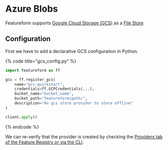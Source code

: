 # Azure Blobs

Featureform supports [Google Cloud Storage (GCS)](https://cloud.google.com/storage) as a [File Store](object-and-file-store.md)

## Configuration

First we have to add a declarative GCS configuration in Python.

{% code title="gcs_config.py" %}

```python
import featureform as ff

gcs = ff.register_gcs(
    name="gcs-quickstart",
    credentials=ff.GCPCredentials(...),
    bucket_name="bucket_name",
    bucket_path="featureform/path/",
    description="An gcs store provider to store offline"
)

client.apply()
```

{% endcode %}

We can re-verify that the provider is created by checking the [Providers tab of the Feature Registry or via the CLI](../getting-started/search/monitor-discovery-feature-registry-ui-cli.md).
